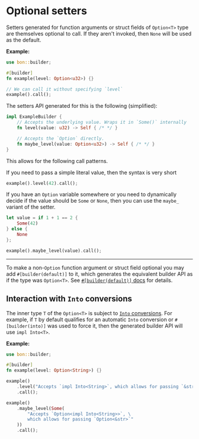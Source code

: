 # Optional setters

Setters generated for function arguments or struct fields of `Option<T>` type are themselves optional to call. If they aren't invoked, then `None` will be used as the default.

**Example:**

```rust
use bon::builder;

#[builder]
fn example(level: Option<u32>) {}

// We can call it without specifying `level`
example().call();
```

The setters API generated for this is the following (simplified):

```rust ignore
impl ExampleBuilder {
    // Accepts the underlying value. Wraps it in `Some()` internally
    fn level(value: u32) -> Self { /* */ }

    // Accepts the `Option` directly.
    fn maybe_level(value: Option<u32>) -> Self { /* */ }
}
```

This allows for the following call patterns.

If you need to pass a simple literal value, then the syntax is very short

```rust ignore
example().level(42).call();
```

If you have an `Option` variable somewhere or you need to dynamically decide if the value should be `Some` or `None`, then you can use the `maybe_` variant of the setter.

```rust ignore
let value = if 1 + 1 == 2 {
    Some(42)
} else {
    None
};

example().maybe_level(value).call();
```

---

To make a non-`Option` function argument or struct field optional you may add `#[builder(default)]` to it, which generates the equivalent builder API as if the type was `Option<T>`. See [`#[builder(default)]` docs](../reference/builder#default) for details.

## Interaction with `Into` conversions

The inner type `T` of the `Option<T>` is subject to [`Into` conversions](./into-conversions). For example, if `T` by default qualifies for an automatic `Into` conversion or `#[builder(into)]` was used to force it, then the generated builder API will use `impl Into<T>`.

**Example:**

```rust
use bon::builder;

#[builder]
fn example(level: Option<String>) {}

example()
    .level("Accepts `impl Into<String>`, which allows for passing `&str`")
    .call();

example()
    .maybe_level(Some(
        "Accepts `Option<impl Into<String>>`, \
        which allows for passing `Option<&str>`"
    ))
    .call();

```
